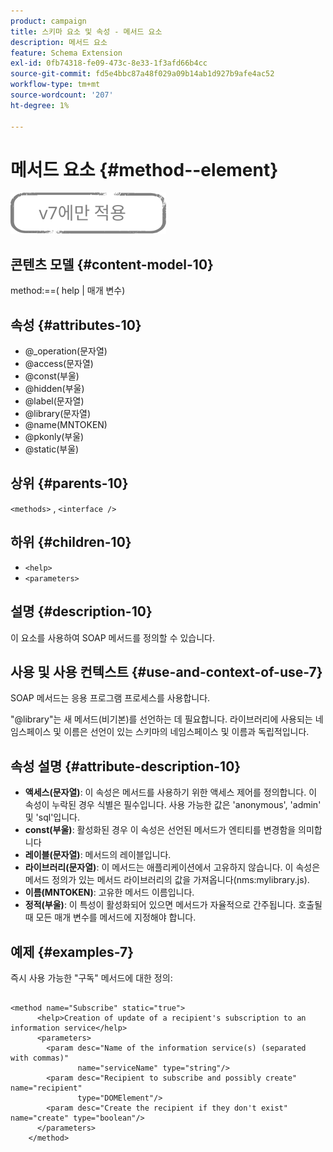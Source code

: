 ```yaml
---
product: campaign
title: 스키마 요소 및 속성 - 메서드 요소
description: 메서드 요소
feature: Schema Extension
exl-id: 0fb74318-fe09-473c-8e33-1f3afd66b4cc
source-git-commit: fd5e4bbc87a48f029a09b14ab1d927b9afe4ac52
workflow-type: tm+mt
source-wordcount: '207'
ht-degree: 1%

---
```


# 메서드 요소 {#method--element}

![](../../../assets/v7-only.svg)

## 콘텐츠 모델 {#content-model-10}

method:==( help | 매개 변수)

## 속성 {#attributes-10}

* @_operation(문자열)
* @access(문자열)
* @const(부울)
* @hidden(부울)
* @label(문자열)
* @library(문자열)
* @name(MNTOKEN)
* @pkonly(부울)
* @static(부울)

## 상위 {#parents-10}

`<methods>`  ,  `<interface />`

## 하위 {#children-10}

* `<help>`
* `<parameters>`

## 설명 {#description-10}

이 요소를 사용하여 SOAP 메서드를 정의할 수 있습니다.

## 사용 및 사용 컨텍스트 {#use-and-context-of-use-7}

SOAP 메서드는 응용 프로그램 프로세스를 사용합니다.

&quot;@library&quot;는 새 메서드(비기본)를 선언하는 데 필요합니다. 라이브러리에 사용되는 네임스페이스 및 이름은 선언이 있는 스키마의 네임스페이스 및 이름과 독립적입니다.

## 속성 설명 {#attribute-description-10}

* **액세스(문자열)**: 이 속성은 메서드를 사용하기 위한 액세스 제어를 정의합니다. 이 속성이 누락된 경우 식별은 필수입니다. 사용 가능한 값은 &#39;anonymous&#39;, &#39;admin&#39; 및 &#39;sql&#39;입니다.
* **const(부울)**: 활성화된 경우 이 속성은 선언된 메서드가 엔티티를 변경함을 의미합니다
* **레이블(문자열)**: 메서드의 레이블입니다.
* **라이브러리(문자열)**: 이 메서드는 애플리케이션에서 고유하지 않습니다. 이 속성은 메서드 정의가 있는 메서드 라이브러리의 값을 가져옵니다(nms:mylibrary.js).
* **이름(MNTOKEN)**: 고유한 메서드 이름입니다.
* **정적(부울)**: 이 특성이 활성화되어 있으면 메서드가 자율적으로 간주됩니다. 호출될 때 모든 매개 변수를 메서드에 지정해야 합니다.

## 예제 {#examples-7}

즉시 사용 가능한 &quot;구독&quot; 메서드에 대한 정의:

```
 
<method name="Subscribe" static="true">
      <help>Creation of update of a recipient's subscription to an information service</help>
      <parameters>
        <param desc="Name of the information service(s) (separated with commas)"
               name="serviceName" type="string"/>
        <param desc="Recipient to subscribe and possibly create" name="recipient"
               type="DOMElement"/>
        <param desc="Create the recipient if they don't exist" name="create" type="boolean"/>
      </parameters>     
    </method>
```
